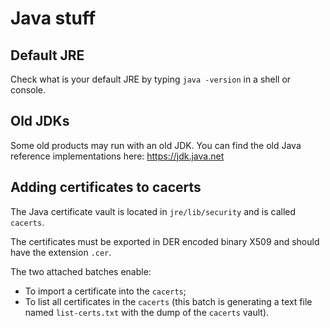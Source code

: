 # Java stuff

## Default JRE

Check what is your default JRE by typing `java -version` in a shell or console.

## Old JDKs

Some old products may run with an old JDK. You can find the old Java reference implementations here: https://jdk.java.net

## Adding certificates to cacerts

The Java certificate vault is located in `jre/lib/security` and is called `cacerts`.

The certificates must be exported in DER encoded binary X509 and should have the extension `.cer`.

The two attached batches enable:

  * To import a certificate into the `cacerts`;
  * To list all certificates in the `cacerts` (this batch is generating a text file named `list-certs.txt` with the dump of the `cacerts` vault).

